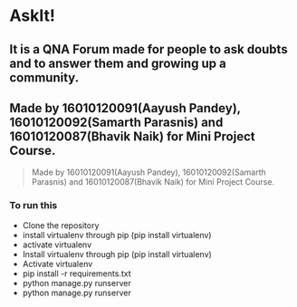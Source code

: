 # AskIt! 
## It is a QNA Forum made for people to ask doubts and to answer them and growing up a community. 

## Made by 16010120091(Aayush Pandey), 16010120092(Samarth Parasnis) and 16010120087(Bhavik Naik) for Mini Project Course.
> Made by 16010120091(Aayush Pandey), 16010120092(Samarth Parasnis) and 16010120087(Bhavik Naik) for Mini Project Course.
### To run this    
* Clone the repository
* install virtualenv through pip (pip install virtualenv)
* activate virtualenv
* Install virtualenv through pip (pip install virtualenv)
* Activate virtualenv
* pip install -r requirements.txt
* python manage.py runserver
* python manage.py runserver